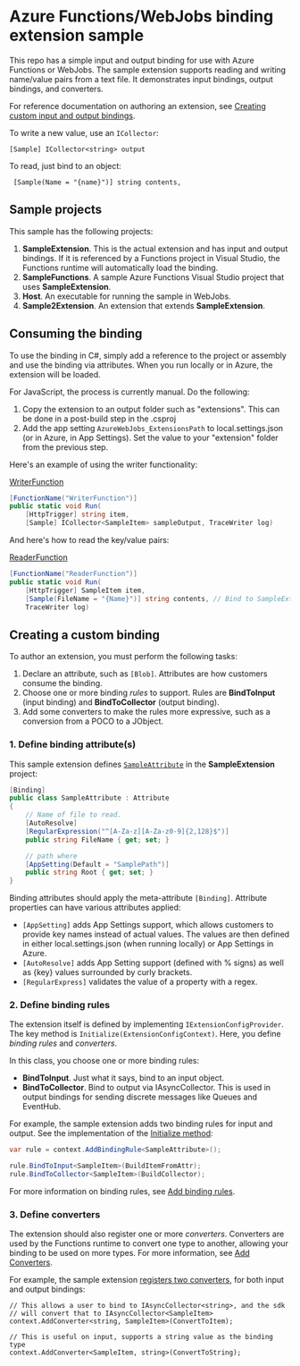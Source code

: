 # Azure Functions/WebJobs binding extension sample

This repo has a simple input and output binding for use with Azure Functions or WebJobs. The sample extension supports reading and writing name/value pairs from a text file. It demonstrates input bindings, output bindings, and converters.

For reference documentation on authoring an extension, see [Creating custom input and output bindings](https://github.com/Azure/azure-webjobs-sdk/wiki/Creating-custom-input-and-output-bindings).

To write a new value, use an `ICollector`:
```
[Sample] ICollector<string> output
```

To read, just bind to an object:
```
 [Sample(Name = "{name}")] string contents, 
```

## Sample projects

This sample has the following projects:

1. **SampleExtension**. This is the actual extension and has input and output bindings. If it is referenced by a Functions project in Visual Studio, the Functions runtime will automatically load the binding.
2. **SampleFunctions**. A sample Azure Functions Visual Studio project that uses **SampleExtension**.
3. **Host**. An executable for running the sample in WebJobs.
4. **Sample2Extension**. An extension that extends **SampleExtension**.

## Consuming the binding

To use the binding in C#, simply add a reference to the project or assembly and use the binding via attributes. When you run locally or in Azure, the extension will be loaded. 

For JavaScript, the process is currently manual. Do the following:
1. Copy the extension to an output folder such as "extensions". This can be done in a post-build step in the .csproj
2. Add the app setting `AzureWebJobs_ExtensionsPath` to local.settings.json (or in Azure, in App Settings). Set the value to your "extension" folder from the previous step.

Here's an example of using the writer functionality:

[WriterFunction](https://github.com/Azure/WebJobsExtensionSamples/blob/master/FunctionApp/WriterFunction.cs#L14)

```csharp
[FunctionName("WriterFunction")]
public static void Run(
    [HttpTrigger] string item,
    [Sample] ICollector<SampleItem> sampleOutput, TraceWriter log)
```

And here's how to read the key/value pairs:

[ReaderFunction](https://github.com/Azure/WebJobsExtensionSamples/blob/master/FunctionApp/ReaderFunction.cs#L15)

```csharp
[FunctionName("ReaderFunction")]
public static void Run(
    [HttpTrigger] SampleItem item,
    [Sample(FileName = "{Name}")] string contents, // Bind to SampleExtension  
    TraceWriter log)
```            

## Creating a custom binding

To author an extension, you must perform the following tasks:

1. Declare an attribute, such as `[Blob]`. Attributes are how customers consume the binding. 
2. Choose one or more binding *rules* to support. Rules are **BindToInput** (input binding) and **BindToCollector** (output binding).
3. Add some converters to make the rules more expressive, such as a conversion from a POCO to a JObject.

### 1. Define binding attribute(s)

This sample extension defines [`SampleAttribute`](blob/master/SampleExtension/SampleAttribute.cs#L15) in the **SampleExtension** project:

```csharp
[Binding]
public class SampleAttribute : Attribute
{
    // Name of file to read. 
    [AutoResolve]
    [RegularExpression("^[A-Za-z][A-Za-z0-9]{2,128}$")]
    public string FileName { get; set; }

    // path where 
    [AppSetting(Default = "SamplePath")]
    public string Root { get; set; }
}
```

Binding attributes should apply the meta-attribute `[Binding]`. Attribute properties can have various attributes applied:

- `[AppSetting]` adds App Settings support, which allows customers to provide key names instead of actual values. The values are then defined in either local.settings.json (when running locally) or App Settings in Azure.
- `[AutoResolve]` adds  App Setting support (defined with % signs) as well as {key} values surrounded by curly brackets. 
- `[RegularExpress]` validates the value of a property with a regex.

### 2. Define binding rules

The extension itself is defined by implementing `IExtensionConfigProvider`. The key method is `Initialize(ExtensionConfigContext)`. Here, you define *binding rules* and *converters*.

In this class, you choose one or more binding rules:

- **BindToInput**. Just what it says, bind to an input object.
- **BindToCollector**. Bind to output via IAsyncCollector. This is used in output bindings for sending discrete messages like Queues and EventHub.

For example, the sample extension adds two binding rules for input and output. See the implementation of the [Initialize method](blob/master/SampleExtension/Config/SampleExtensions.cs#L43): 

```csharp
var rule = context.AddBindingRule<SampleAttribute>();

rule.BindToInput<SampleItem>(BuildItemFromAttr);
rule.BindToCollector<SampleItem>(BuildCollector);
```

For more information on binding rules, see [Add binding rules](https://github.com/Azure/azure-webjobs-sdk/wiki/Creating-custom-input-and-output-bindings#2-define-binding-rules).

### 3. Define converters

The extension should also register one or more *converters*. Converters are used by the Functions runtime to convert one type to another, allowing your binding to be used on more types. For more information, see [Add Converters](https://github.com/Azure/azure-webjobs-sdk/wiki/Creating-custom-input-and-output-bindings#3-add-converters).

For example, the sample extension [registers two converters](https://github.com/Azure/WebJobsExtensionSamples/blob/master/SampleExtension/Config/SampleExtensions.cs#L32), for both input and output bindings:

```
// This allows a user to bind to IAsyncCollector<string>, and the sdk
// will convert that to IAsyncCollector<SampleItem>
context.AddConverter<string, SampleItem>(ConvertToItem);

// This is useful on input, supports a string value as the binding type
context.AddConverter<SampleItem, string>(ConvertToString);
```

